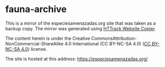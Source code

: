 # fauna-archive

This is a mirror of the especiesamenazadas.org site that was taken as a backup copy. The mirror was generated using [HTTrack Website Copier](https://www.httrack.com/).

The content herein is under the Creative CommonsAttribution-NonCommercial-ShareAlike 4.0 International (CC BY-NC-SA 4.0) ([CC BY-NC-SA 4.0]([https://creativecommons.org/licenses/by-nc-sa/3.0/](https://creativecommons.org/licenses/by-nc-sa/4.0/))) license.

The site is hosted at this address: https://especiesamenazadas.org/
